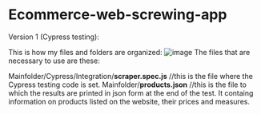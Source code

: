 # Ecommerce-web-screwing-app
Version 1 (Cypress testing):

This is how my files and folders are organized:
![image](https://github.com/NoToolsNoCraft/Ecommerce-web-screwing-app/assets/170439025/70b1eb2c-1200-4dbd-8b1a-8239d4c37613)
The files that are necessary to use are these:

Mainfolder/Cypress/Integration/**scraper.spec.js** //this is the file where the Cypress testing code is set.
Mainfolder/**products.json** //this is the file to which the results are printed in json form at the end of the test. It containg information on products listed on the website, their prices and measures.
